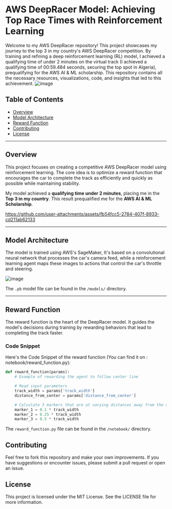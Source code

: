 # AWS DeepRacer Model: Achieving Top Race Times with Reinforcement Learning

Welcome to my AWS DeepRacer repository! This project showcases my journey to the top 3 in my country's AWS DeepRacer competition. By training and refining a deep reinforcement learning (RL) model, I achieved a qualifying time of under 2 minutes on the virtual track (I achieved a qualifying time of 00:59.484 seconds, securing the top spot in Algeria), prequalifying for the AWS AI & ML scholarship. This repository contains all the necessary resources, visualizations, code, and insights that led to this achievement.
![image](https://github.com/user-attachments/assets/eec5b83d-8e1c-4dcc-a2b3-02eb0ba07cd6)

## Table of Contents
- [Overview](#overview)
- [Model Architecture](#model-architecture)
- [Reward Function](#reward-function)
- [Contributing](#contributing)
- [License](#license)

---

## Overview
This project focuses on creating a competitive AWS DeepRacer model using reinforcement learning. The core idea is to optimize a reward function that encourages the car to complete the track as efficiently and quickly as possible while maintaining stability.

My model achieved a **qualifying time under 2 minutes**, placing me in the **Top 3 in my country**. This result prequalified me for the **AWS AI & ML Scholarship**.

https://github.com/user-attachments/assets/fb54fcc5-2784-407f-8933-cd211ab62133

---

## Model Architecture
The model is trained using AWS's SageMaker, It's based on a convolutional neural network that processes the car's camera feed, while a reinforcement learning agent maps these images to actions that control the car's throttle and steering.

![image](https://github.com/user-attachments/assets/6427f750-a70f-46b3-a51c-98d969db1a0a)




The `.pb` model file can be found in the `/models/` directory.

---

## Reward Function
The reward function is the heart of the DeepRacer model. It guides the model's decisions during training by rewarding behaviors that lead to completing the track faster.

### Code Snippet
Here's the Code Snippet of the reward function (You can find it on : notebook/reward_function.py):

```python
def reward_function(params):
    # Example of rewarding the agent to follow center line

    # Read input parameters
    track_width = params['track_width']
    distance_from_center = params['distance_from_center']

    # Calculate 3 markers that are at varying distances away from the center line
    marker_1 = 0.1 * track_width
    marker_2 = 0.25 * track_width
    marker_3 = 0.5 * track_width
```
The `reward_function.py` file can be found in the `/notebook/` directory.

## Contributing
Feel free to fork this repository and make your own improvements. If you have suggestions or encounter issues, please submit a pull request or open an issue.

## License
This project is licensed under the MIT License. See the LICENSE file for more information.
